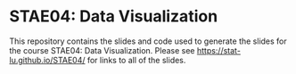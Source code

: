 
<!-- README.md is generated from README.Rmd. Please edit that file -->

# STAE04: Data Visualization

<!-- badges: start -->

<!-- badges: end -->

This repository contains the slides and code used to generate the slides
for the course STAE04: Data Visualization. Please see
<https://stat-lu.github.io/STAE04/> for links to all of the slides.
